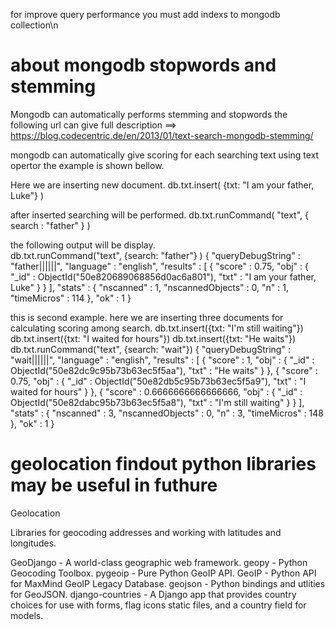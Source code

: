 for improve query performance you must add indexs to mongodb collection\n

about mongodb stopwords and stemming
===================================	

Mongodb can automatically performs stemming and stopwords
the following url can give full description 
==> https://blog.codecentric.de/en/2013/01/text-search-mongodb-stemming/ 

mongodb can automatically give scoring for each searching text using text opertor the example is shown bellow.	

Here we are inserting new document.	
	db.txt.insert( {txt: "I am your father, Luke"} )

after inserted searching will be performed.	
	db.txt.runCommand( "text", { search : "father" } )	

the following output will be display.	
db.txt.runCommand("text", {search: "father"} ) 
{
        "queryDebugString" : "father||||||",
        "language" : "english",
        "results" : [
                {
                        "score" : 0.75, 
                        "obj" : {
                                "_id" : ObjectId("50e820689068856d0ac6a801"),
                                "txt" : "I am your father, Luke"
                        }
                }
        ],
        "stats" : {
                "nscanned" : 1,
                "nscannedObjects" : 0,
                "n" : 1,
                "timeMicros" : 114
        },
        "ok" : 1
}

this is second example. here we are inserting three documents for calculating scoring among search.
	db.txt.insert({txt: "I'm still waiting"})
	db.txt.insert({txt: "I waited for hours"})
	db.txt.insert({txt: "He waits"})
	db.txt.runCommand("text", {search: "wait"})
	{
		    "queryDebugString" : "wait||||||",
		    "language" : "english",
		    "results" : [
		            {
		                    "score" : 1,
		                    "obj" : {
		                            "_id" : ObjectId("50e82dc9c95b73b63ec5f5aa"),
		                            "txt" : "He waits"
		                    }
		            },
		            {
		                    "score" : 0.75,
		                    "obj" : {
		                            "_id" : ObjectId("50e82db5c95b73b63ec5f5a9"),
		                            "txt" : "I waited for hours"
		                    }
		            },
		            {
		                    "score" : 0.6666666666666666,
		                    "obj" : {
		                            "_id" : ObjectId("50e82dabc95b73b63ec5f5a8"),
		                            "txt" : "I'm still waiting"
		                    }
		            }
		    ],
		    "stats" : {
		            "nscanned" : 3,
		            "nscannedObjects" : 0,
		            "n" : 3,
		            "timeMicros" : 148
		    },
		    "ok" : 1
	}

geolocation findout python libraries may be useful in futhure
==============================================================

Geolocation

Libraries for geocoding addresses and working with latitudes and longitudes.

GeoDjango - A world-class geographic web framework.
geopy - Python Geocoding Toolbox.
pygeoip - Pure Python GeoIP API.
GeoIP - Python API for MaxMind GeoIP Legacy Database.
geojson - Python bindings and utlities for GeoJSON.
django-countries - A Django app that provides country choices for use with forms, flag icons static files, and a country field for models.
